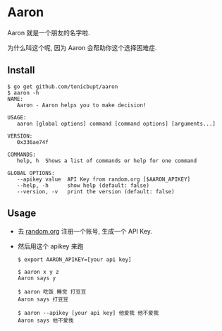 # Aaron

Aaron 就是一个朋友的名字啦.

为什么叫这个呢, 因为 Aaron 会帮助你这个选择困难症.

## Install

```
$ go get github.com/tonicbupt/aaron
$ aaron -h
NAME:
   Aaron - Aaron helps you to make decision!

USAGE:
   aaron [global options] command [command options] [arguments...]

VERSION:
   0x336ae74f

COMMANDS:
   help, h  Shows a list of commands or help for one command

GLOBAL OPTIONS:
   --apikey value  API Key from random.org [$AARON_APIKEY]
   --help, -h      show help (default: false)
   --version, -v   print the version (default: false)
```

## Usage

* 去 [random.org](https://www.random.org/) 注册一个账号, 生成一个 API Key.
* 然后用这个 apikey 来跑

	```
	$ export AARON_APIKEY=[your api key]
	
	$ aaron x y z
	Aaron says y
	
	$ aaron 吃饭 睡觉 打豆豆
	Aaron says 打豆豆
	
	$ aaron --apikey [your api key] 他爱我 他不爱我
	Aaron says 他不爱我
	```
